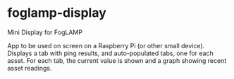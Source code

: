 # foglamp-display
Mini Display for FogLAMP

App to be used on screen on a Raspberry Pi (or other small device). Displays a tab with ping results, and auto-populated tabs, one for each asset. For each tab, the current value is shown and a graph showing recent asset readings.
